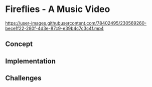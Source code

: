 # Fireflies - A Music Video

https://user-images.githubusercontent.com/78402495/230569260-bece1f22-280f-4d3e-87c9-e39b4c7c3c4f.mp4

## Concept


## Implementation


## Challenges